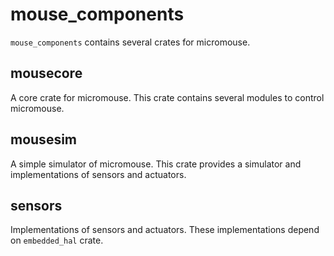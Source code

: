 # mouse_components
`mouse_components` contains several crates for micromouse.

## mousecore
A core crate for micromouse.
This crate contains several modules to control micromouse.

## mousesim
A simple simulator of micromouse.
This crate provides a simulator and implementations of sensors and actuators.

## sensors
Implementations of sensors and actuators.
These implementations depend on `embedded_hal` crate.
